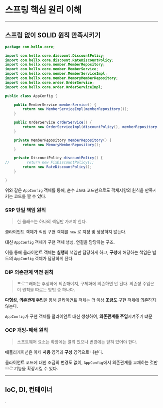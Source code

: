 # 스프링 핵심 원리 이해

---

## 스프링 없이 SOLID 원칙 만족시키기

```java
package com.hello.core;

import com.hello.core.discount.DiscountPolicy;
import com.hello.core.discount.RateDiscountPolicy;
import com.hello.core.member.MemberRepository;
import com.hello.core.member.MemberService;
import com.hello.core.member.MemberServiceImpl;
import com.hello.core.member.MemoryMemberRepository;
import com.hello.core.order.OrderService;
import com.hello.core.order.OrderServiceImpl;

public class AppConfig {

    public MemberService memberService() {
        return new MemberServiceImpl(memberRepository());
    }

    public OrderService orderService() {
        return new OrderServiceImpl(discountPolicy(), memberRepository());
    }

    private MemberRepository memberRepository() {
        return new MemoryMemberRepository();
    }

    private DiscountPolicy discountPolicy() {
//        return new FixDiscountPolicy();
        return new RateDiscountPolicy();
    }

}
```

위와 같은 `AppConfig` 객체를 통해, 순수 Java 코드만으로도 객체지향의 원칙을 만족시키는 코드를 짤 수 있다.

### SRP 단일 책임 원칙

> 한 클래스는 하나의 책임만 가져야 한다.

클라이언트 객체가 직접 구현 객체를 `new` 로 지정 및 생성하지 않는다.

대신 `AppConfig` 객체가 구현 객체 생성, 연결을 담당하는 구조.

이를 통해 클라이언트 객체는 **실행**의 책임만 담당하게 하고, **구성**에 해당하는 책임은 별도의 `AppConfig` 객체가 담당하게 된다.

### DIP 의존관계 역전 원칙

> 프로그래머는 추상화에 의존해야지, 구체화에 의존하면 안 된다. 의존성 주입은 이 원칙을 따르는 방법 중 하나다.

**다형성**, **의존관계 주입**을 통해 클라이언트 객체는 더 이상 **조금도** 구현 객체에 의존하지 않는다.

`AppConfig`가 구현 객체를 클라이언트 대신 생성하여, **의존관계를 주입**시켜주기 떄문

### OCP 개방-폐쇄 원칙

> 소프트웨어 요소는 확장에는 열려 있으나 변경에는 닫혀 있어야 한다.

애플리케이션은 이제 **사용** 영역과 **구성** 영역으로 나뉜다.

클라이언트 코드에 대한 조금의 변경도 없이, `AppConfig`에서 의존관계를 교체하는 것만으로 기능을 확장시킬 수 있다.

---

## IoC, DI, 컨테이너

.
